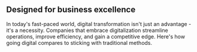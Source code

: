 ## Designed for business excellence

In today's fast-paced world, digital transformation isn't just an advantage - it's a necessity. Companies that embrace digitalization streamline operations, improve efficiency, and gain a competitive edge. Here's how going digital compares to sticking with traditional methods.
